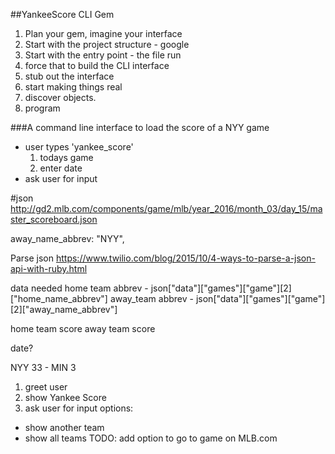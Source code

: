 <!-- NOTE -->
##YankeeScore CLI Gem

1. Plan your gem, imagine your interface
2. Start with the project structure - google
3. Start with the entry point - the file run
4. force that to build the CLI interface
5. stub out the interface
6. start making things real
7. discover objects.
8. program


###A command line interface to load the score of a NYY game

- user types 'yankee_score'
  1. todays game
  2. enter date
- ask user for input


#json http://gd2.mlb.com/components/game/mlb/year_2016/month_03/day_15/master_scoreboard.json


away_name_abbrev: "NYY",


Parse json https://www.twilio.com/blog/2015/10/4-ways-to-parse-a-json-api-with-ruby.html

data needed
  home team abbrev - json["data"]["games"]["game"][2]["home_name_abbrev"]
  away_team abbrev - json["data"]["games"]["game"][2]["away_name_abbrev"]

  home team score
  away team score

  date?

NYY 33 - MIN 3


1. greet user
2. show Yankee Score
3. ask user for input
  options:
  - show another team
  - show all teams
TODO: add option to go to game on MLB.com

